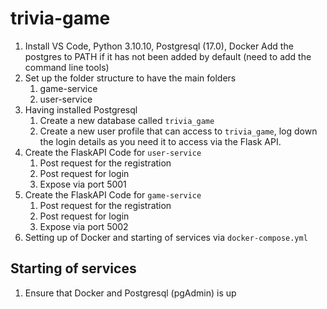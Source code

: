 # trivia-game
1. Install VS Code, Python 3.10.10, Postgresql (17.0), Docker
    Add the postgres to PATH if it has not been added by default (need to add the command line tools)
2. Set up the folder structure to have the main folders
    1. game-service
    2. user-service
3. Having installed Postgresql
    1. Create a new database called `trivia_game`
    2. Create a new user profile that can access to `trivia_game`, log down the login details as you need it to access via the Flask API.
4. Create the FlaskAPI Code for `user-service`
    1. Post request for the registration
    2. Post request for login
    3. Expose via port 5001
5. Create the FlaskAPI Code for `game-service`
    1. Post request for the registration
    2. Post request for login
    3. Expose via port 5002
6. Setting up of Docker and starting of services via `docker-compose.yml`




## Starting of services
1. Ensure that Docker and Postgresql (pgAdmin) is up 